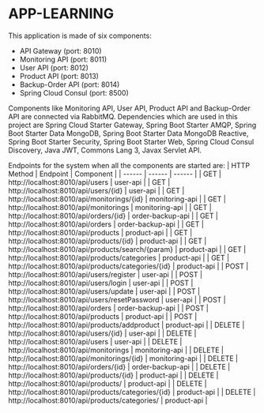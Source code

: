 # APP-LEARNING

This application is made of six components:
 - API Gateway (port: 8010)
 - Monitoring API (port: 8011)
 - User API (port: 8012)
 - Product API (port: 8013)
 - Backup-Order API (port: 8014)
 - Spring Cloud Consul (port: 8500)
  
Components like Monitoring API, User API, Product API and Backup-Order API are connected via RabbitMQ. Dependencies which are used in this project are Spring Cloud Starter Gateway, Spring Boot Starter AMQP, Spring Boot Starter Data MongoDB, Spring Boot Starter Data MongoDB Reactive, Spring Boot Starter Security, Spring Boot Starter Web, Spring Cloud Consul Discovery, Java JWT, Commons Lang 3, Javax Servlet API.

Endpoints for the system when all the components are started are:
| HTTP Method | Endpoint | Component |
| ------ | ------ | ------ |
| GET | http://localhost:8010/api/users | user-api |
| GET | http://localhost:8010/api/users/{id} | user-api |
| GET | http://localhost:8010/api/monitorings/{id} | monitoring-api |
| GET | http://localhost:8010/api/monitorings | monitoring-api |
| GET | http://localhost:8010/api/orders/{id} | order-backup-api |
| GET | http://localhost:8010/api/orders | order-backup-api |
| GET | http://localhost:8010/api/products | product-api |
| GET | http://localhost:8010/api/products/{id} | product-api |
| GET | http://localhost:8010/api/products/search/{param} | product-api |
| GET | http://localhost:8010/api/products/categories | product-api |
| GET | http://localhost:8010/api/products/categories/{id} | product-api |
| POST | http://localhost:8010/api/users/register | user-api |
| POST | http://localhost:8010/api/users/login | user-api |
| POST | http://localhost:8010/api/users/update | user-api |
| POST | http://localhost:8010/api/users/resetPassword | user-api |
| POST | http://localhost:8010/api/orders | order-backup-api |
| POST | http://localhost:8010/api/products | product-api |
| POST | http://localhost:8010/api/products/addproduct | product-api |
| DELETE | http://localhost:8010/api/users/{id} | user-api |
| DELETE | http://localhost:8010/api/users | user-api |
| DELETE | http://localhost:8010/api/monitorings | monitoring-api |
| DELETE | http://localhost:8010/api/monitorings/{id} | monitoring-api |
| DELETE | http://localhost:8010/api/orders/{id} | order-backup-api |
| DELETE | http://localhost:8010/api/products/{id} | product-api |
| DELETE | http://localhost:8010/api/products/ | product-api |
| DELETE | http://localhost:8010/api/products/categories/{id} | product-api |
| DELETE | http://localhost:8010/api/products/categories/ | product-api |